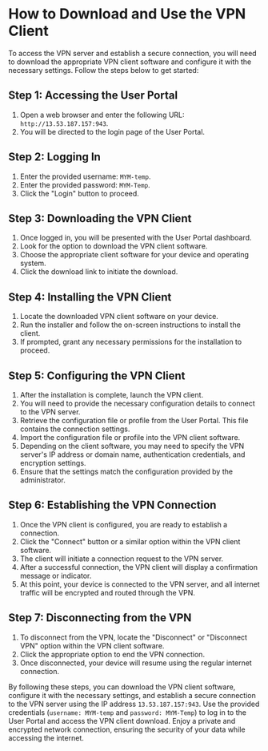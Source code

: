 # How to Download and Use the VPN Client

To access the VPN server and establish a secure connection, you will need to download the appropriate VPN client software and configure it with the necessary settings. Follow the steps below to get started:

## Step 1: Accessing the User Portal

1. Open a web browser and enter the following URL: `http://13.53.187.157:943`.
2. You will be directed to the login page of the User Portal.

## Step 2: Logging In

1. Enter the provided username: `MYM-temp`.
2. Enter the provided password: `MYM-Temp`.
3. Click the "Login" button to proceed.

## Step 3: Downloading the VPN Client

1. Once logged in, you will be presented with the User Portal dashboard.
2. Look for the option to download the VPN client software.
3. Choose the appropriate client software for your device and operating system.
4. Click the download link to initiate the download.

## Step 4: Installing the VPN Client

1. Locate the downloaded VPN client software on your device.
2. Run the installer and follow the on-screen instructions to install the client.
3. If prompted, grant any necessary permissions for the installation to proceed.

## Step 5: Configuring the VPN Client

1. After the installation is complete, launch the VPN client.
2. You will need to provide the necessary configuration details to connect to the VPN server.
3. Retrieve the configuration file or profile from the User Portal. This file contains the connection settings.
4. Import the configuration file or profile into the VPN client software.
5. Depending on the client software, you may need to specify the VPN server's IP address or domain name, authentication credentials, and encryption settings.
6. Ensure that the settings match the configuration provided by the administrator.

## Step 6: Establishing the VPN Connection

1. Once the VPN client is configured, you are ready to establish a connection.
2. Click the "Connect" button or a similar option within the VPN client software.
3. The client will initiate a connection request to the VPN server.
4. After a successful connection, the VPN client will display a confirmation message or indicator.
5. At this point, your device is connected to the VPN server, and all internet traffic will be encrypted and routed through the VPN.

## Step 7: Disconnecting from the VPN

1. To disconnect from the VPN, locate the "Disconnect" or "Disconnect VPN" option within the VPN client software.
2. Click the appropriate option to end the VPN connection.
3. Once disconnected, your device will resume using the regular internet connection.

By following these steps, you can download the VPN client software, configure it with the necessary settings, and establish a secure connection to the VPN server using the IP address `13.53.187.157:943`. Use the provided credentials (`username: MYM-temp` and `password: MYM-Temp`) to log in to the User Portal and access the VPN client download. Enjoy a private and encrypted network connection, ensuring the security of your data while accessing the internet.
